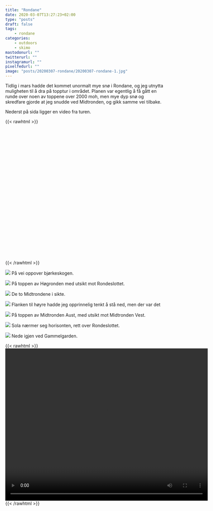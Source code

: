 ```yaml
---
title: "Rondane"
date: 2020-03-07T13:27:23+02:00
type: "posts"
draft: false
tags:
    - rondane
categories:
    - outdoors
    - skimo
mastodonurl: ""
twitterurl: ""
instagramurl: ""
pixelfedurl: ""
image: "posts/20200307-rondane/20200307-rondane-1.jpg"
---
```


Tidlig i mars hadde det kommet unormalt mye snø i Rondane, og jeg
utnytta muligheten til å dra på topptur i området. Planen var egentlig å
få gått en runde over noen av toppene over 2000 moh, men mye dyp snø og
skredfare gjorde at jeg snudde ved Midtronden, og gikk samme vei
tilbake.

Nederst på sida ligger en video fra turen.

<!--more--> 

{{< rawhtml >}}
<link rel="stylesheet" href="/js/leaflet/leaflet.css" />
<script src="/js/leaflet/leaflet.js"></script>
<script src="/js/gpx.js"></script>

<div id="map" style="height: 400px; width: 100%;"></div>

<script>
        var map = L.map('map');//.setView([60.14, 10.25], 11);
        L.tileLayer('https://opencache.statkart.no/gatekeeper/gk/gk.open_gmaps?layers=topo4&zoom={z}&x={x}&y={y}', {
            attribution: '<a href="http://www.kartverket.no/">Kartverket</a>'
        }).addTo(map);
        var gpx = '/posts/20200307-rondane/activity-20200307.gpx'; 
        new L.GPX(gpx, {
            async: true,
            marker_options: {
                startIconUrl: 'img/pin-icon-start.png',
                endIconUrl:   'img/pin-icon-end.png',
                shadowUrl:    'img/pin-shadow.png',
                //clickable: true,
                //showRouteInfo: true
            },
        }).on('loaded', function(e) {
            map.fitBounds(e.target.getBounds());
        }).addTo(map);
</script>
{{< /rawhtml >}}


![](/posts/20200307-rondane/20200307-rondane-1.jpg)
På vei oppover bjørkeskogen.

![](/posts/20200307-rondane/20200307-rondane-3.jpg)
På toppen av Høgronden med utsikt mot Rondeslottet.

![](/posts/20200307-rondane/20200307-rondane-4.jpg)
De to Midtrondene i sikte.

![](/posts/20200307-rondane/20200307-rondane-5.jpg)
Flanken til høyre hadde jeg opprinnelig tenkt å stå ned, men der var det

![](/posts/20200307-rondane/20200307-rondane-6.jpg)
På toppen av Midtronden Aust, med utsikt mot Midtronden Vest.

![](/posts/20200307-rondane/20200307-rondane-9.jpg)
Sola nærmer seg horisonten, rett over Rondeslottet.

![](/posts/20200307-rondane/20200307-rondane-10.jpg)
Nede igjen ved Gammelgarden.

{{< rawhtml >}}
<video id="video" width="640" height="480" controls>
    <source src="/posts/20200307-rondane/20200307-rondane-video.mp4" type="video/mp4">
    Your browser does not support the video tag.
</video> 
{{< /rawhtml >}}
